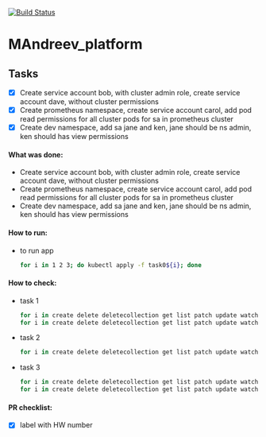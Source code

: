 [![Build Status](https://travis-ci.com/otus-kuber-2019-06/MAndreev_platform.svg?branch=master)](https://travis-ci.com/otus-kuber-2019-06/MAndreev_platform)
# MAndreev_platform

## Tasks

- [x] Create service account bob, with cluster admin role, create service account dave, without cluster permissions  
- [x] Create prometheus namespace, create service account carol, add pod read permissions for all cluster pods for sa in prometheus cluster
- [x] Create dev namespace, add sa jane and ken, jane should be ns admin, ken should has view permissions 

#### What was done:
 - Create service account bob, with cluster admin role, create service account dave, without cluster permissions  
 - Create prometheus namespace, create service account carol, add pod read permissions for all cluster pods for sa in prometheus cluster
 - Create dev namespace, add sa jane and ken, jane should be ns admin, ken should has view permissions

#### How to run:
 - to run app
    ```bash
    for i in 1 2 3; do kubectl apply -f task0${i}; done
    ```

#### How to check:
 - task 1
    ```bash
   for i in create delete deletecollection get list patch update watch; do kubectl auth can-i ${i} pods --as system:serviceaccount:default:bob; done
   for i in create delete deletecollection get list patch update watch; do kubectl auth can-i ${i} pods --as system:serviceaccount:default:dave; done
    ```
 - task 2
     ```bash
    for i in create delete deletecollection get list patch update watch; do kubectl auth can-i ${i} pods --as system:serviceaccount:prometheus:carol -n prometheus; done
     ```
 - task 3
     ```bash
    for i in create delete deletecollection get list patch update watch; do kubectl auth can-i ${i} pods --as system:serviceaccount:dev:ken -n dev; done
    for i in create delete deletecollection get list patch update watch; do kubectl auth can-i ${i} pods --as system:serviceaccount:dev:jane -n dev; done
     ```

#### PR checklist:
 - [x] label with HW number

